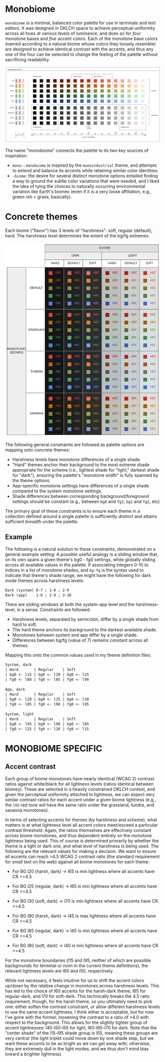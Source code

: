 # Monobiome
`monobiome` is a minimal, balanced color palette for use in terminals and text editors. It
was designed in OKLCH space to achieve perceptual uniformity across all hues at various
levels of luminance, and does so for _four_ monotone bases and _five_ accent colors. Each
of the monotone base colors (named according to a natural biome whose colors they loosely
resemble) are designed to achieve identical contrast with the accents, and thus any one of
the four can be selected to change the feeling of the palette without sacrificing
readability.

![Diagram of palette accents and monotones](images/palette.svg)

The name "monobiome" connects the palette to its two key sources of inspiration:

- `mono-`: `monobiome` is inspired by the `monoindustrial` theme, and attempts to extend
  and balance its accents while retaining similar color identities.
- `-biome`: the desire for several distinct monotone options entailed finding a way to ground the
  subtle color variations that were needed, and I liked the idea of tying the choices to
  naturally occurring environmental variation like Earth's biomes (even if it is a very
  loose affiliation, e.g., green-ish = grass, basically).

# Concrete themes
Each biome ("flavor") has 3 levels of "harshness": soft, regular (default), hard. The
harshness level determines the extent of the bg/fg extremes. 

![Diagram of the 24 available concrete theme options](images/themes.svg)

The following general
constraints are followed as palette options are mapping onto concrete themes:

+ Harshness levels have monotone differences of a single shade. 
+ "Hard" themes anchor their background to the most extreme shade appropriate for the
  scheme (i.e., lightest shade for "light," darkest shade for "dark"), ensuring the
  palette's "monotone width" is fully spanned by the theme options.
+ App-specific monotone settings have differences of a single shade compared to the
  system monotone settings.
+ Shade differences between corresponding background/foreground settings should be
  constant (e.g., between `bg0` and `fg3`, `bg1` and `fg2`, etc)

The primary goal of these constraints is to ensure each theme in a collection defined
around a single palette is sufficiently _distinct_ and attains sufficient _breadth_
under the palette.

## Example
The following is a natural solution to these constraints, demonstrated on a general
example setting: A possible useful analogy is a sliding window that, on its own spans a
given theme's bg0 - fg0 settings, while globally sliding across all available values in
the palette. If associating integers 0-10 to indices in a list of monotone shades, and
`bg-fg` is the syntax used to indicate that theme's shade range, we might have the
following for dark mode themes across harshness levels:

```
Dark (system) 0-7 ; 1-8 ; 2-9
Dark (app)    1-8 ; 2-9 ; 3-10
```

There are sliding windows at both the system-app level *and* the harshness-level, in a
sense. Constraints are followed:

+ Harshness levels, separated by semicolon, differ by a single shade from hard to soft.
+ The hard theme anchors its background to the darkest available shade.
+ Monotones between system and app differ by a single shade.
+ Differences between bg/fg (value of 7) remains constant across all themes.

Mapping this onto the common values used in my theme definition files: 

```
System, dark
| Hard       | Regular    | Soft
| bg0 <- l15 | bg0 <- l20 | bg0 <- l25
| fg0 <- l80 | fg0 <- l85 | fg0 <- l90

App, dark
| Hard       | Regular    | Soft
| bg0 <- l20 | bg0 <- l25 | bg0 <- l30
| fg0 <- l85 | fg0 <- l90 | fg0 <- l95

System, light
| Hard       | Regular    | Soft
| bg0 <- l95 | bg0 <- l90 | bg0 <- l85
| fg0 <- l25 | fg0 <- l20 | fg0 <- l15
```

# MONOBIOME SPECIFIC

## Accent contrast
Each group of biome monotones have nearly identical (WCAG 2) contrast ratios against
white/black for all lightness levels (ratios identical between biomes). These are
selected in a heavily constrained OKLCH context, and given the perceptual uniformity
attached to lightness, we can expect very similar contrast ratios for each accent under
a given biome lightness (e.g., the `l65` red tone will have the same ratio under the
grassland, tundra, and savanna monotones).

In terms of selecting accents for themes (by harshness and scheme), what matters is
at what lightness level all accent colors meet/exceed a particular contrast threshold.
Again, the ratios themselves are effectively constant across biome monotones, and thus
dependent entirely on the monotone lightness being used. This of course is determined
primarily by whether the theme is a light or dark one, and what level of harshness is
being used. The following are the relevant values for making a decision. We want to
ensure all accents can reach >4.5 WCAG 2 contrast ratio (the standard requirement for
small text on the web) against all biome monotones for each theme:

+ For BG l20 (harsh, dark) -> l65 is min lightness where all accents have CR >=4.5
+ For BG l25 (regular, dark) -> l65 is min lightness where all accents have CR >=4.5
+ For BG l30 (soft, dark) -> l70 is min lightness where all accents have CR >=4.5

+ For BG l90 (harsh, dark) -> l45 is max lightness where all accents have CR >=4.5
+ For BG l85 (regular, dark) -> l45 is min lightness where all accents have CR >=4.5
+ For BG l80 (soft, dark) -> l40 is min lightness where all accents have CR >=4.5

For the monotone boundaries (l15 and l95, neither of which are possible backgrounds for
terminal or nvim in the current theme definitions), the relevant lightness levels are
l60 and l50, respectively.

While not necessary, it feels intuitive for us to shift the accent colors up/down by the
relative change in monotones across harshness levels. This has led to the choice of l60
accents for the harsh-dark theme, l65 for regular-dark, and l70 for soft-dark. This
technically breaks the 4.5 ratio requirement, though, for the harsh theme, so you
ultimately need to pick one: either soften the contrast constraint, or allow different
harshness levels to use the same accent lightness. I think either is acceptable, but for
now I've gone with the former, loosening the contrast to a ratio of >4.0 with respect to
the background. This allows for the slightly tighter group of accent lightnesses:
l45-l50-l55 for light, l60-l65-l70 for dark. Note that the "center shade" of the l15-l95
shade group is l55, meaning these groups are very central (the light triplet could move
down by one shade step, but we want these accents to be as bright as we can get away
with; otherwise, they are extremely dull in the light modes, and we thus don't mind bias
toward a brighter lightness).

